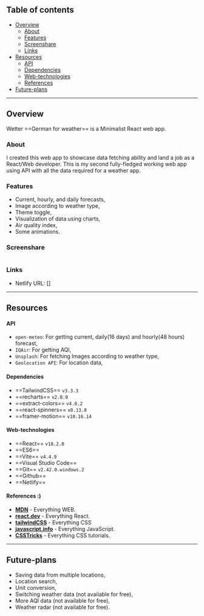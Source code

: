 ## Table of contents

- [Overview](#Overview)
  - [About](#About)
  - [Features](#Features)
  - [Screenshare](#Screenshare)
  - [Links](#Links)
- [Resources](#Resources)
  - [API](#API)
  - [Dependencies](#Dependencies)
  - [Web-technologies](#Web-technologies)
  - [References](#References)
- [Future-plans](#Future-plans)
---
## Overview

Wetter ==German for weather== is a Minimalist React web app.

### About

I created this web app to showcase data fetching ability and land a job as a React/Web developer. This is my second fully-fledged working web app using API with all the data required for a weather app.

### Features
- Current, hourly, and daily forecasts,
- Image according to weather type,
- Theme toggle,
- Visualization of data using charts,
- Air quality index,
- Some animations.

### Screenshare

![]()

### Links

- Netlify URL: []
---
## Resources

#### API
- `open-meteo`: For getting current, daily(16 days) and hourly(48 hours) forecast,
- `IQAir`: For getting AQI,
- `Unsplash`: For fetching Images according to weather type,
- `Geolocation API`: For location data,

#### Dependencies

- ==TailwindCSS== `v3.3.3`
- ==recharts== `v2.8.0`
- ==extract-colors== `v4.0.2`
- ==react-spinners== `v0.13.8`
- ==framer-motion== `v10.16.14`

#### Web-technologies
- ==React== `v18.2.0`
- ==ES6==
- ==Vite== `v4.4.9`
- ==Visual Studio Code==
- ==Git== `v2.42.0.windows.2`
- ==Github== 
- ==Netlify==

#### References :)

- __[MDN](https://developers.mozilla.org)__ - Everything WEB.
- __[react.dev](https://react.dev)__ - Everything React.
- __[tailwindCSS](https://tailwindcss.com)__ - Everything CSS
- __[javascript.info](https://javascript.info)__ - Everything JavaScript.
- __[CSSTricks](https://css-tricks.com)__ - Everything CSS tutorials.
---

## Future-plans

- Saving data from multiple locations,
- Location search,
- Unit conversion,
- Switching weather data (not available for free),
- More AQI data (not available for free),
- Weather radar (not available for free).
